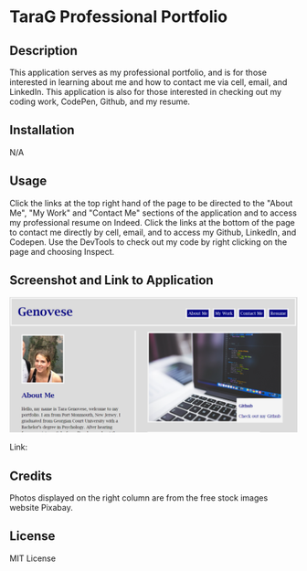 # TaraG Professional Portfolio

## Description

This application serves as my professional portfolio, and is for those interested in learning about me and how to contact me via cell, email, and LinkedIn. This application is also for those interested in checking out my coding work, CodePen, Github, and my resume.

## Installation

N/A

## Usage

Click the links at the top right hand of the page to be directed to the "About Me", "My Work" and "Contact Me" sections of the application and  to access my professional resume on Indeed. Click the links at the bottom of the page to contact me directly by cell, email, and to access my Github, LinkedIn, and Codepen. Use the DevTools to check out my code by right clicking on the page and choosing Inspect.

## Screenshot and Link to Application

![Portfolio Webpage Screenshot](./images/Screenshot%202023-04-28%20160638.png)

Link:

## Credits

Photos displayed on the right column are from the free stock images website Pixabay.

## License

MIT License